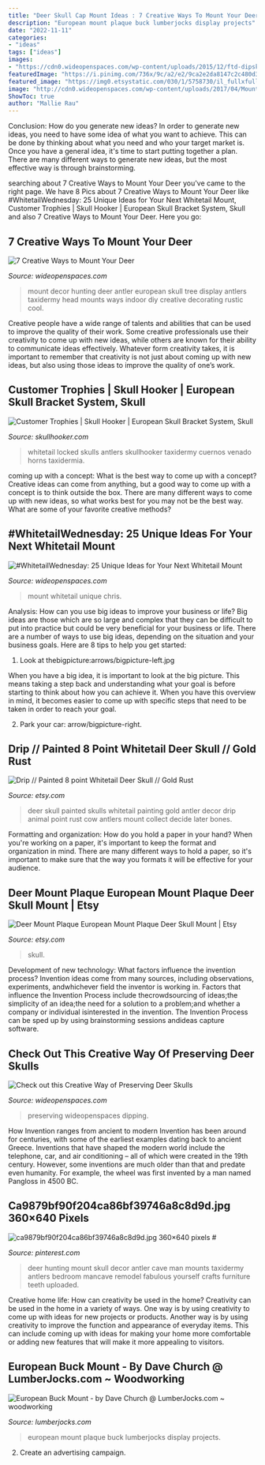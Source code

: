 ```yaml
---
title: "Deer Skull Cap Mount Ideas : 7 Creative Ways To Mount Your Deer"
description: "European mount plaque buck lumberjocks display projects"
date: "2022-11-11"
categories:
- "ideas"
tags: ["ideas"]
images:
- "https://cdn0.wideopenspaces.com/wp-content/uploads/2015/12/ftd-dipskull.jpg"
featuredImage: "https://i.pinimg.com/736x/9c/a2/e2/9ca2e2da8147c2c480d3bf007b607f23.jpg"
featured_image: "https://img0.etsystatic.com/030/1/5758730/il_fullxfull.543747258_89el.jpg"
image: "http://cdn0.wideopenspaces.com/wp-content/uploads/2017/04/Mount-1.jpg"
ShowToc: true
author: "Mallie Rau"
---
```



Conclusion: How do you generate new ideas?
In order to generate new ideas, you need to have some idea of what you want to achieve. This can be done by thinking about what you need and who your target market is. Once you have a general idea, it's time to start putting together a plan. There are many different ways to generate new ideas, but the most effective way is through brainstorming.

	

		
searching about 7 Creative Ways to Mount Your Deer you've came to the right page. We have 8 Pics about 7 Creative Ways to Mount Your Deer like #WhitetailWednesday: 25 Unique Ideas for Your Next Whitetail Mount, Customer Trophies | Skull Hooker | European Skull Bracket System, Skull and also 7 Creative Ways to Mount Your Deer. Here you go:
		
    
## 7 Creative Ways To Mount Your Deer

<img loading=lazy src="http://cdn0.wideopenspaces.com/wp-content/uploads/2017/04/Mount-1.jpg" onerror="this.onerror=null;this.src='https://tse1.mm.bing.net/th?id=OIP.CscYpWs6oyxdh7NsL85JJAHaNK&amp;pid=15.1';" alt="7 Creative Ways to Mount Your Deer">

_Source: wideopenspaces.com_

>mount decor hunting deer antler european skull tree display antlers taxidermy head mounts ways indoor diy creative decorating rustic cool. 

	

Creative people have a wide range of talents and abilities that can be used to improve the quality of their work. Some creative professionals use their creativity to come up with new ideas, while others are known for their ability to communicate ideas effectively. Whatever form creativity takes, it is important to remember that creativity is not just about coming up with new ideas, but also using those ideas to improve the quality of one’s work.

    
## Customer Trophies | Skull Hooker | European Skull Bracket System, Skull

<img loading=lazy src="http://www.skullhooker.com/wp-content/gallery/customer-trophies/locked-up.jpeg" onerror="this.onerror=null;this.src='https://tse2.mm.bing.net/th?id=OIP.frtkZv4eEVrUgg4NmUKvyQAAAA&amp;pid=15.1';" alt="Customer Trophies | Skull Hooker | European Skull Bracket System, Skull">

_Source: skullhooker.com_

>whitetail locked skulls antlers skullhooker taxidermy cuernos venado horns taxidermia. 

	

coming up with a concept: What is the best way to come up with a concept?
Creative ideas can come from anything, but a good way to come up with a concept is to think outside the box. There are many different ways to come up with new ideas, so what works best for you may not be the best way. What are some of your favorite creative methods?

    
## #WhitetailWednesday: 25 Unique Ideas For Your Next Whitetail Mount

<img loading=lazy src="http://cdn0.wideopenspaces.com/wp-content/uploads/2018/07/flagmount1.jpg" onerror="this.onerror=null;this.src='https://tse2.mm.bing.net/th?id=OIP.tlSQ87cMuM9by5vPiKxDFgHaJ9&amp;pid=15.1';" alt="#WhitetailWednesday: 25 Unique Ideas for Your Next Whitetail Mount">

_Source: wideopenspaces.com_

>mount whitetail unique chris. 

	

Analysis: How can you use big ideas to improve your business or life?
Big ideas are those which are so large and complex that they can be difficult to put into practice but could be very beneficial for your business or life. There are a number of ways to use big ideas, depending on the situation and your business goals. Here are 8 tips to help you get started:
1. Look at thebigpicture:arrows/bigpicture-left.jpg

When you have a big idea, it is important to look at the big picture. This means taking a step back and understanding what your goal is before starting to think about how you can achieve it. When you have this overview in mind, it becomes easier to come up with specific steps that need to be taken in order to reach your goal.

2. Park your car: arrow/bigpicture-right.

    
## Drip // Painted 8 Point Whitetail Deer Skull // Gold Rust

<img loading=lazy src="https://img0.etsystatic.com/030/1/5758730/il_fullxfull.543747258_89el.jpg" onerror="this.onerror=null;this.src='https://tse1.mm.bing.net/th?id=OIP.UW1_rkIG3Xo5r3an05aIEQHaLJ&amp;pid=15.1';" alt="Drip // Painted 8 point Whitetail Deer Skull // Gold Rust">

_Source: etsy.com_

>deer skull painted skulls whitetail painting gold antler decor drip animal point rust cow antlers mount collect decide later bones. 

	

Formatting and organization: How do you hold a paper in your hand?
When you're working on a paper, it's important to keep the format and organization in mind. There are many different ways to hold a paper, so it's important to make sure that the way you formats it will be effective for your audience.

    
## Deer Mount Plaque European Mount Plaque Deer Skull Mount | Etsy

<img loading=lazy src="https://i.etsystatic.com/9694511/r/il/9ab862/1440277131/il_794xN.1440277131_36h3.jpg" onerror="this.onerror=null;this.src='https://tse2.mm.bing.net/th?id=OIP.H_SuqtYb2TyHnu2kfd-57gHaMq&amp;pid=15.1';" alt="Deer Mount Plaque European Mount Plaque Deer Skull Mount | Etsy">

_Source: etsy.com_

>skull. 

	

Development of new technology: What factors influence the invention process?
Invention ideas come from many sources, including observations, experiments, andwhichever field the inventor is working in. Factors that influence the Invention Process include thecrowdsourcing of ideas;the simplicity of an idea;the need for a solution to a problem;and whether a company or individual isinterested in the invention. The Invention Process can be sped up by using brainstorming sessions andideas capture software.

    
## Check Out This Creative Way Of Preserving Deer Skulls

<img loading=lazy src="https://cdn0.wideopenspaces.com/wp-content/uploads/2015/12/ftd-dipskull.jpg" onerror="this.onerror=null;this.src='https://tse2.mm.bing.net/th?id=OIP.Z2i8NsZIWloNAm-8Q0m8PgHaD-&amp;pid=15.1';" alt="Check out this Creative Way of Preserving Deer Skulls">

_Source: wideopenspaces.com_

>preserving wideopenspaces dipping. 

	

How Invention ranges from ancient to modern
Invention has been around for centuries, with some of the earliest examples dating back to ancient Greece. Inventions that have shaped the modern world include the telephone, car, and air conditioning – all of which were created in the 19th century. However, some inventions are much older than that and predate even humanity. For example, the wheel was first invented by a man named Pangloss in 4500 BC.

    
## Ca9879bf90f204ca86bf39746a8c8d9d.jpg 360×640 Pixels #

<img loading=lazy src="https://i.pinimg.com/736x/9c/a2/e2/9ca2e2da8147c2c480d3bf007b607f23.jpg" onerror="this.onerror=null;this.src='https://tse4.mm.bing.net/th?id=OIP.4RM2KmfoNw4_5BO4QP-TyAAAAA&amp;pid=15.1';" alt="ca9879bf90f204ca86bf39746a8c8d9d.jpg 360×640 pixels #">

_Source: pinterest.com_

>deer hunting mount skull decor antler cave man mounts taxidermy antlers bedroom mancave remodel fabulous yourself crafts furniture teeth uploaded. 

	

Creative home life: How can creativity be used in the home?
Creativity can be used in the home in a variety of ways. One way is by using creativity to come up with ideas for new projects or products. Another way is by using creativity to improve the function and appearance of everyday items. This can include coming up with ideas for making your home more comfortable or adding new features that will make it more appealing to visitors.

    
## European Buck Mount - By Dave Church @ LumberJocks.com ~ Woodworking

<img loading=lazy src="http://lumberjocks.com/assets/pictures/projects/426896.jpg" onerror="this.onerror=null;this.src='https://tse3.mm.bing.net/th?id=OIP.5CIMX4jxCfIacQvV_djnnAHaJ4&amp;pid=15.1';" alt="European Buck Mount - by Dave Church @ LumberJocks.com ~ woodworking">

_Source: lumberjocks.com_

>european mount plaque buck lumberjocks display projects. 

	

2. Create an advertising campaign.

